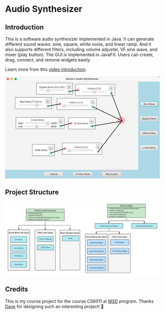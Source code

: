 # Audio Synthesizer

## Introduction

This is a software audio synthesizer implemented in Java. It can generate different sound waves: sine, square, white noise, and linear ramp. And it also supports different filters, including volume adjuster, VF sine wave, and mixer (play button). The GUI is implemented in JavaFX. Users can create, drag, connect, and remove widgets easily. 

Learn more from this [video introduction](./assets/intro.mov).

![image-20221119195431298](./assets/synthesizer.png)

## Project Structure

![project-structure](./assets/project-structure.png)

## Credits

This is my course project for the course CS6011 at [MSD](https://msd.utah.edu/?gclid=CjwKCAiAmuKbBhA2EiwAxQnt75vBtdNGBe7s0Bw--3lTKtnSo7SIWoJFL_pShCbyO1GSJZbeqGL_exoCaG8QAvD_BwE) program. Thanks [Dave](http://www.cs.utah.edu/~dav/) for designing such an interesting project! 🥳

